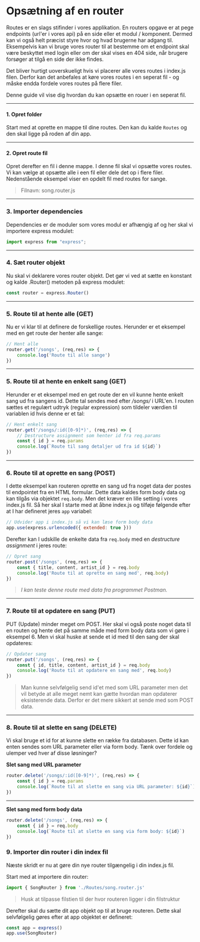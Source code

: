 # Opsætning af en router
Routes er en slags stifinder i vores applikation. En routers opgave er at pege endpoints (url'er i vores api) på en side eller et modul / komponent. Dermed kan vi også helt præcist styre hvor og hvad brugerne har adgang til. Eksempelvis kan vi bruge vores router til at bestemme om et endpoint skal være beskyttet med login eller om der skal vises en 404 side, når brugere forsøger at tilgå en side der ikke findes.

Det bliver hurtigt uoverskueligt hvis vi placerer alle vores routes i index.js filen. Derfor kan det anbefales at køre vores routes i en seperat fil - og måske endda fordele vores routes på flere filer. 

Denne guide vil vise dig hvordan du kan opsætte en rouer i en seperat fil.
___
#### 1. Opret folder
Start med at oprette en mappe til dine routes. Den kan du kalde `Routes` og den skal ligge på roden af din app.
___
#### 2. Opret route fil
Opret derefter en fil i denne mappe. I denne fil skal vi opsætte vores routes. Vi kan vælge at opsætte alle i een fil eller dele det op i flere filer. Nedenstående eksempel viser en opdelt fil med routes for sange.
> Filnavn: song.router.js
___
### 3. Importer dependencies
Dependencies er de moduler som vores modul er afhængig af og her skal vi importere express modulet:
```js
import express from "express";
```
___
### 4. Sæt router objekt
Nu skal vi deklarere vores router objekt. Det gør vi ved at sætte en konstant og kalde .Router() metoden på express modulet:
```js
const router = express.Router()
```
___
### 5. Route til at hente alle (GET)
Nu er vi klar til at definere de forskellige routes. Herunder er et eksempel med en get route der henter alle sange:
```js
// Hent alle
router.get('/songs', (req,res) => {
	console.log('Route til alle sange')
})
```
___
### 5. Route til at hente en enkelt sang (GET)
Herunder er et eksempel med en get route der en vil kunne hente enkelt sang ud fra sangens id. Dette tal sendes med efter */songs/* i URL'en. I routen sættes et regulært udtryk (regular expression) som tildeler værdien til variablen id hvis denne er et tal:
```js
// Hent enkelt sang
router.get('/songs/:id([0-9]*)', (req,res) => {
	// Destructure assignment som henter id fra req.params
	const { id } = req.params
	console.log(`Route til sang detaljer ud fra id ${id}`)
})
```
___
### 6. Route til at oprette en sang (POST)
I dette eksempel kan routeren oprette en sang ud fra noget data der postes til endpointet fra en HTML formular. Dette data kaldes form body data og kan tilgås via objektet `req.body`. Men det kræver en lille setting i vores index.js fil. Så her skal I starte med at åbne index.js og tilføje følgende efter at I har defineret jeres `app` variabel:
```js
// Udvider app i index.js så vi kan læse form body data
app.use(express.urlencoded({ extended: true }))
```
Derefter kan I udskille de enkelte data fra `req.body` med en *destructure assignment* i jeres route:
```js
// Opret sang
router.post('/songs', (req,res) => {
	const { title, content, artist_id } = req.body
	console.log('Route til at oprette en sang med', req.body)
})
```
> *I kan teste denne route med data fra programmet Postman.*
___
### 7. Route til at opdatere en sang (PUT)
PUT (Update) minder meget om POST. Her skal vi også poste noget data til en routen og hente det på samme måde med form body data som vi gøre i eksempel 6. Men vi skal huske at sende et id med til den sang der skal opdateres:
```js
// Opdater sang
router.put('/songs', (req,res) => {
	const { id, title, content, artist_id } = req.body
	console.log('Route til at opdatere en sang med', req.body)
})
```
> Man kunne selvfølgelig send id'et med som URL parameter men det vil betyde at alle meget nemt kan gætte hvordan man opdaterer eksisterende data. Derfor er det mere sikkert at sende med som POST data.
___
### 8. Route til at slette en sang (DELETE)
Vi skal bruge et id for at kunne slette en række fra databasen. Dette id kan enten sendes som URL parameter eller via form body. Tænk over fordele og ulemper ved hver af disse løsninger?

**Slet sang med URL parameter**
```js
router.delete('/songs/:id([0-9]*)', (req,res) => {
	const { id } = req.params
	console.log(`Route til at slette en sang via URL parameter: ${id}`)
})
```
___
**Slet sang med form body data**
```js
router.delete('/songs', (req,res) => {
	const { id } = req.body
	console.log(`Route til at slette en sang via form body: ${id}`)
})

```
### 9. Importer din router i din index fil
Næste skridt er nu at gøre din nye router tilgængelig i din index.js fil.

Start med at importere din router:
```js
import { SongRouter } from './Routes/song.router.js'
```
> Husk at tilpasse filstien til der hvor routeren ligger i din filstruktur

Derefter skal du sætte dit app objekt op til at bruge routeren. Dette skal selvfølgelig gøres efter at app objektet er defineret:

```js
const app = express()
app.use(SongRouter)
``````